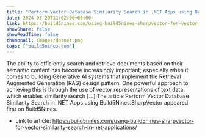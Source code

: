 ```yaml
---
title: "Perform Vector Database Similarity Search in .NET Apps using Build5Nines.SharpVector"
date: 2024-05-29T11:02:00+00:00
link: https://build5nines.com/using-build5nines-sharpvector-for-vector-similarity-search-in-net-applications/
showShare: false
showReadTime: false
thumbnail: images/dotnet.png
tags: ["build5nines.com"]
---
```

The ability to efficiently search and retrieve documents based on their semantic content has become increasingly important; especially when it comes to building Generative AI systems that implement the Retrieval Augmented Generation (RAG) design pattern. One powerful approach to achieving this is through the use of vector representations of text data, which enables similarity search […]
The article Perform Vector Database Similarity Search in .NET Apps using Build5Nines.SharpVector appeared first on Build5Nines.

- Link to article: https://build5nines.com/using-build5nines-sharpvector-for-vector-similarity-search-in-net-applications/